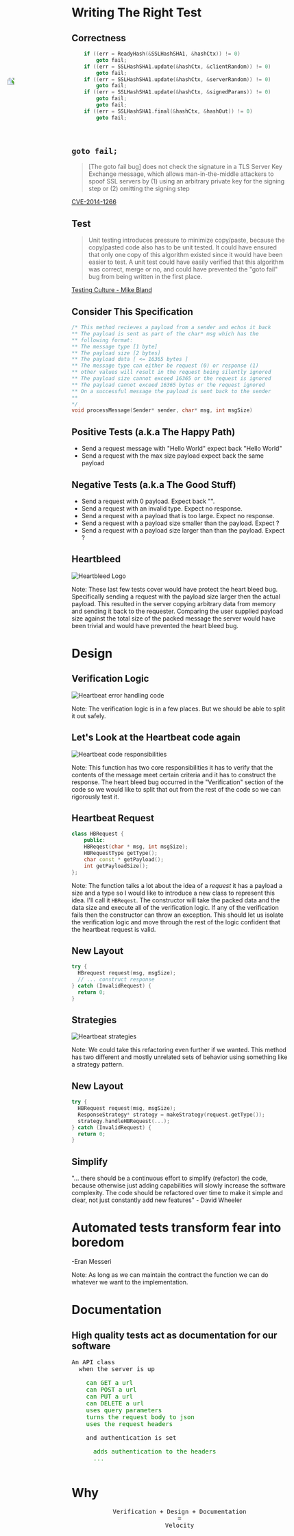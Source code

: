 # Writing The Right Test

<!-- .slide: data-background="images/leaf-1571833_1920.jpg" -->


<!-- .slide: data-background="images/questions-2245264_1920.jpg" -->


<!-- .slide: data-background="images/why-2028047_1280.png" -->



## Correctness 

```c
    if ((err = ReadyHash(&SSLHashSHA1, &hashCtx)) != 0)
        goto fail;
    if ((err = SSLHashSHA1.update(&hashCtx, &clientRandom)) != 0)
        goto fail;
    if ((err = SSLHashSHA1.update(&hashCtx, &serverRandom)) != 0)
        goto fail;
    if ((err = SSLHashSHA1.update(&hashCtx, &signedParams)) != 0)
        goto fail;
        goto fail;
    if ((err = SSLHashSHA1.final(&hashCtx, &hashOut)) != 0)
        goto fail;
```
<!-- .element style="width: 100%" -->
<img src="images/Green-Arrow-PNG-Pic.png" style="transform:rotate(-90deg) translate(115px,-150px);" class="fragment" id="green-arrow"/>


## `goto fail;`

> [The goto fail bug] does not check the signature in a TLS Server Key Exchange message, which allows man-in-the-middle attackers to spoof SSL servers by (1) using an arbitrary private key for the signing step or (2) omitting the signing step

[CVE-2014-1266](https://nvd.nist.gov/vuln/detail/CVE-2014-1266)


## Test 

>Unit testing introduces pressure to minimize copy/paste, because the copy/pasted code also has to be unit tested. It could have ensured that only one copy of this algorithm existed since it would have been easier to test. A unit test could have easily verified that this algorithm was correct, merge or no, and could have prevented the &quot;goto fail&quot; bug from being written in the first place.

<!-- .element style="width: 100%" -->

[Testing Culture - Mike Bland](https://martinfowler.com/articles/testing-culture.html)


## Consider This Specification 

```c++
/* This method recieves a payload from a sender and echos it back 
** The payload is sent as part of the char* msg which has the
** following format:
** The message type [1 byte]
** The payload size [2 bytes]
** The payload data [ <= 16365 bytes ]
** The message type can either be request (0) or response (1)
** other values will result in the request being silently ignored 
** The payload size cannot exceed 16365 or the request is ignored
** The payload cannot exceed 16365 bytes or the request ignored
** On a successful message the payload is sent back to the sender
**   
*/
void processMessage(Sender* sender, char* msg, int msgSize)
```
<!-- .element style="width: 100%" -->


## Positive Tests (a.k.a The Happy Path)

* Send a request message with "Hello World" expect back "Hello World"
* Send a request with the max size payload expect back the same payload


## Negative Tests (a.k.a The Good Stuff)

* Send a request with 0 payload. Expect back "".
* Send a request with an invalid type. Expect no response.
* Send a request with a payload that is too large. Expect no response.
* Send a request with a payload size smaller than the payload. Expect ?<!-- .element: class="fragment" -->
* Send a request with a payload size larger than than the payload. Expect ?<!-- .element: class="fragment" -->


## Heartbleed

<img src="images/heartbleed-378010.png" alt="Heartbleed Logo" class="plain" style="max-width: 60%; background:transparent" />

Note: These last few tests cover would have protect the heart bleed bug. Specifically sending a request with the payload size larger then the actual payload. This resulted in the server copying arbitrary data from memory and sending it back to the requester. Comparing the user supplied payload size against the total size of the packed message the server would have been trivial and would have prevented the heart bleed bug.



# Design

<!-- .slide: data-background="images/pencils-452238_1920.jpg" -->


## Verification Logic

![Heartbeat error handling code](images/hb_verification_sections.png)
<!-- .element  style="max-width: 45%" -->

Note: The verification logic is in a few places. But we should be able to split it out safely. 


## Let's Look at the Heartbeat code again
![Heartbeat code responsibilities](images/hb_responsibilities.png)
<!-- .element  style="max-width: 45%" -->

Note: This function has two core responsibilities it has to verify that the contents of the message meet certain criteria and it has to construct the response. The heart bleed bug occurred in the "Verification" section of the code so we would like to split that out from the rest of the code so we can rigorously test it.


## Heartbeat Request 

```c++
class HBRequest {
	public:
	HBReqest(char * msg, int msgSize);
	HBRequestType getType();
	char const * getPayload();
	int getPayloadSize();
};
```

Note: The function talks a lot about the idea of a *request* it has a payload a size and a type so I would like to introduce a new class to represent this idea. I'll call it `HBReqest`. The constructor will take the packed data and the data size and execute all of the verification logic. If any of the verification fails then the constructor can throw an exception. This should let us isolate the verification logic and move through the rest of the logic confident that the heartbeat request is valid.


## New Layout

```c++
try {
  HBrequest request(msg, msgSize);
  // ... construct response
} catch (InvalidRequest) {
  return 0;
}
```


## Strategies

![Heartbeat strategies](images/hb_strategy.png)
<!-- .element  style="max-width: 45%" -->

Note: We could take this refactoring even further if we wanted. This method has two different and mostly unrelated sets of behavior using something like a strategy pattern.


## New Layout

```c++
try {
  HBRequest request(msg, msgSize);
  ResponseStrategy* strategy = makeStrategy(request.getType());
  strategy.handleHBRequest(...);
} catch (InvalidRequest) {
  return 0;
}
```


## Simplify

"... there should be a continuous effort to simplify (refactor) the code, because otherwise just adding capabilities will slowly increase the software complexity. The code should be refactored over time to make it simple and clear, not just constantly add new features" - David Wheeler


# Automated tests transform fear into boredom

-Eran Messeri

Note: As long as we can maintain the contract the function we can do whatever we want to the implementation.



# Documentation

<!-- .slide: data-background="images/alphabets-2518268_1920.jpg" -->


## High quality tests act as documentation for our software

<pre>
An API class
  when the server is up
<div style="color: green">
    can GET a url
    can POST a url
    can PUT a url
    can DELETE a url
    uses query parameters
    turns the request body to json
    uses the request headers
</div>
    and authentication is set
<div style="color: green">
      adds authentication to the headers
      ...
</div>
</pre>


<div class="rocket animate">
<h1 class="outline-text">Why</h1>
<!-- .slide: data-background="images/rocket-969_1920.jpg" -->
<pre class="outline-text" style="box-shadow: none; text-align: center;">
Verification + Design + Documentation
=
Velocity
</pre>
</div>
